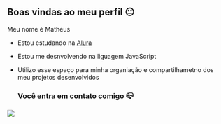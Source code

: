 ## Boas vindas ao meu perfil 😐


Meu nome é Matheus

- Estou estudando na [Alura](https://www.alura.com.br/)
- Estou me desnvolvendo na liguagem JavaScript
- Utilizo esse espaço para minha organiação e compartilhametno dos meu projetos desenvolvidos

  ### Você entra em contato comigo 📪

![](https://images.emojiterra.com/google/android-oreo/512px/1f44d-1f3fb.png)
